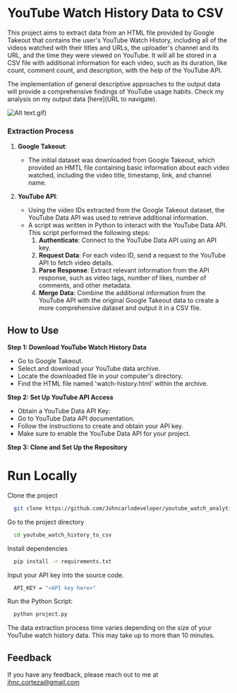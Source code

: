 
# YouTube Watch History Data to CSV

This project aims to extract data from an HTML file provided by Google Takeout that contains the user's YouTube Watch History, including all of the videos watched with their titles and URLs, the uploader's channel and its URL, and the time they were viewed on YouTube. It will all be stored in a CSV file with additional information for each video, such as its duration, like count, comment count, and description, with the help of the YouTube API. 

The implementation of general descriptive approaches to the output data will provide a comprehensive findings of YouTube usage habits. Check my analysis on my output data [here](URL to navigate).

![Alt text](https://github.com/Johncarlodeveloper/youtube_watch_analytics/demo_output_file).gif)

### Extraction Process

1. **Google Takeout**:
    - The initial dataset was downloaded from Google Takeout, which provided an HMTL file containing basic information about each video watched, including the video title, timestamp, link, and channel name.

2. **YouTube API**:
    - Using the video IDs extracted from the Google Takeout dataset, the YouTube Data API was used to retrieve additional information. 
    - A script was written in Python to interact with the YouTube Data API. This script performed the following steps:
        1. **Authenticate**: Connect to the YouTube Data API using an API key.
        2. **Request Data**: For each video ID, send a request to the YouTube API to fetch video details.
        3. **Parse Response**: Extract relevant information from the API response, such as video tags, number of likes, number of comments, and other metadata.
        4. **Merge Data**: Combine the additional information from the YouTube API with the original Google Takeout data to create a more comprehensive dataset and output it in a CSV file.

## How to Use

**Step 1: Download YouTube Watch History Data**
- Go to Google Takeout.
- Select and download your YouTube data archive.
- Locate the downloaded file in your computer's directory.
- Find the HTML file named 'watch-history.html' within the archive.

**Step 2: Set Up YouTube API Access**
- Obtain a YouTube Data API Key:
- Go to YouTube Data API documentation.
- Follow the instructions to create and obtain your API key.
- Make sure to enable the YouTube Data API for your project.

**Step 3: Clone and Set Up the Repository**

# Run Locally

Clone the project

```bash
  git clone https://github.com/Johncarlodeveloper/youtube_watch_analytics
```

Go to the project directory

```bash
  cd youtube_watch_history_to_csv
```

Install dependencies

```bash
  pip install -r requirements.txt
```

Input your API key into the source code.

```bash
  API_KEY = "<API key here>"
```

Run the Python Script:

```bash
  python project.py
```

The data extraction process time varies depending on the size of your YouTube watch history data. This may take up to more than 10 minutes.


## Feedback

If you have any feedback, please reach out to me at jhnc.corteza@gmail.com


